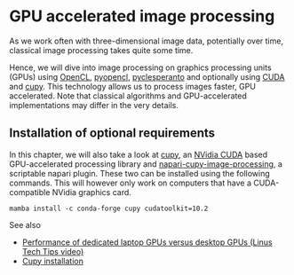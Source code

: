 # GPU accelerated image processing

As we work often with three-dimensional image data, potentially over time, classical image processing takes quite some time. 

Hence, we will dive into image processing on graphics processing units (GPUs) using [OpenCL](https://www.khronos.org/opencl/), [pyopencl](https://documen.tician.de/pyopencl/), [pyclesperanto](https://github.com/clesperanto/pyclesperanto_prototype) and optionally using [CUDA](https://en.wikipedia.org/wiki/CUDA) and [cupy](https://cupy.dev/). 
This technology allows us to process images faster, GPU accelerated. 
Note that classical algorithms and GPU-accelerated implementations may differ in the very details. 

## Installation of optional requirements

In this chapter, we will also take a look at [cupy](https://cupy.dev), an [NVidia CUDA](https://en.wikipedia.org/wiki/CUDA) based GPU-accelerated processing library and [napari-cupy-image-processing](https://github.com/haesleinhuepf/napari-cupy-image-processing), a scriptable napari plugin. These two can be installed using the following commands. This will however only work on computers that have a CUDA-compatible NVidia graphics card.

```
mamba install -c conda-forge cupy cudatoolkit=10.2
```

See also
* [Performance of dedicated laptop GPUs versus desktop GPUs (Linus Tech Tips video)](https://www.youtube.com/watch?v=z9fk9d6pry4)
* [Cupy installation](https://docs.cupy.dev/en/stable/install.html#installing-cupy)

